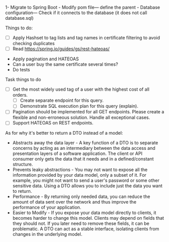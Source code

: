 1- Migrate to Spring Boot
    - Modify pom file— define the parent
    - Database configuration— Check if it connects to the database
(it does not call database.sql)


Things to do:
- [ ] Apply Hashset to tag lists and tag names in certificate filtering to avoid checking duplicates
- [ ] Read https://spring.io/guides/gs/rest-hateoas/
- Apply pagination and HATEOAS
- Can a user buy the same certificate several times?
- Do tests

Task things to do

- [ ] Get the most widely used tag of a user with the highest cost of all orders.
  - [ ] Create separate endpoint for this query.
  - [ ] Demonstrate SQL execution plan for this query (explain).
- [ ] Pagination should be implemented for all GET endpoints. Please create a flexible and non-erroneous solution. Handle all exceptional cases.
- [ ] Support HATEOAS on REST endpoints.

As for why it's better to return a DTO instead of a model:
- Abstracts away the data layer - A key function of a DTO is to separate concerns by acting as an intermediary between the data access and presentation layers of a software application. The client or API consumer only gets the data that it needs and in a defined/constant structure.
- Prevents leaky abstractions - You may not want to expose all the information provided by your data model, only a subset of it. For example, you might not want to send a user's password or some other sensitive data. Using a DTO allows you to include just the data you want to return.
- Performance - By returning only needed data, you can reduce the amount of data sent over the network and thus improve the performance of your application.
- Easier to Modify - If you expose your data model directly to clients, it becomes harder to change this model. Clients may depend on fields that they should not. If you later need to remove these fields, it can be problematic. A DTO can act as a stable interface, isolating clients from changes in the underlying model.
